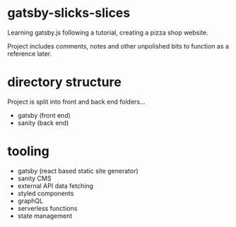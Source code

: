 # gatsby-slicks-slices
Learning gatsby.js following a tutorial, creating a pizza shop website.

Project includes comments, notes and other unpolished bits to function as a reference later.

# directory structure
Project is split into front and back end folders...
- gatsby (front end)
- sanity (back end)

# tooling
- gatsby (react based static site generator)
- sanity CMS
- external API data fetching
- styled components
- graphQL
- serverless functions
- state management
